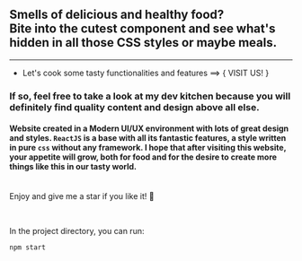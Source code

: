 ## Smells of delicious and healthy food? <br /> Bite into the cutest component and see what's hidden in all those CSS styles or maybe meals.
<hr />

* Let's cook some tasty functionalities and features ==> { VISIT US! }

### If so, feel free to take a look at my dev kitchen because you will definitely find quality content and design above all else.

#### Website created in a Modern UI/UX environment with lots of great design and styles. `ReactJS` is a base with all its fantastic features, a style written in pure `css` without any framework. I hope that after visiting this website, your appetite will grow, both for food and for the desire to create more things like this in our tasty world. 

<br /> <food>  Enjoy and give me a star if you like it! 🌟 </food>

<br />

In the project directory, you can run:

```javascript
npm start
```

